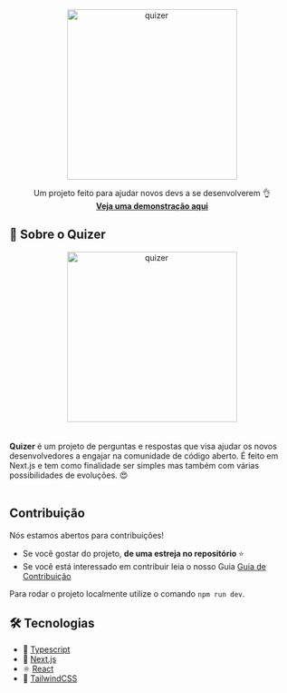 <div align="center">
 <img width="300" alt="quizer" src="https://github.com/DevDaniloFerrari/Quizer/assets/40414119/44f40c93-d18b-41ec-af30-acbfc6fb37b5">
</div>

<p align="center">Um projeto feito para ajudar novos devs a se desenvolverem 👌 </br>
<strong><a href="https://quiz-nine-lovat.vercel.app/">Veja uma demonstração aqui</a></strong>
</p>

## 🌟 Sobre o Quizer

<div align="center">
 <img width="300" alt="quizer" src="https://github.com/DevDaniloFerrari/Quizer/assets/40414119/867f8c34-1190-4323-8273-1c2e128bbf96">
</div>
 </br> </br>
<strong>Quizer</strong> é um projeto de perguntas e respostas que visa ajudar os novos desenvolvedores a engajar na comunidade de código aberto.
É feito em Next.js e tem como finalidade ser simples mas também com várias possibilidades de evoluções. 😍
 </br> </br>

## Contribuição

Nós estamos abertos para contribuições!

- Se você gostar do projeto, <strong>de uma estreja no repositório </strong> ⭐
- Se você está interessado em contribuir leia o nosso Guia [Guia de Contribuição](https://github.com/DevDaniloFerrari/Quizer/blob/master/CONTRIBUTING.md)

Para rodar o projeto localmente utilize o comando `npm run dev`.

## :hammer_and_wrench: Tecnologias

- 💙 [Typescript](https://www.typescriptlang.org/)
- 🚀 [Next.js](https://nextjs.org/)
- ⚛️ [React](https://reactjs.org/)
- 🎨 [TailwindCSS](https://tailwindcss.com)
